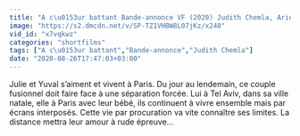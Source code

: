 ```yaml
---
title: "A c\u0153ur battant Bande-annonce VF (2020) Judith Chemla, Arieh Worthalter"
image: "https://s2.dmcdn.net/v/SP-TZ1VHBW8L07jKz/x240"
vid_id: "x7vqkwz"
categories: "shortfilms"
tags: ["A c\u0153ur battant","Bande-annonce","Judith Chemla"]
date: "2020-08-26T17:47:03+03:00"
---
```

Julie et Yuval s’aiment et vivent à Paris. Du jour au lendemain, ce couple fusionnel doit faire face à une séparation forcée. Lui à Tel Aviv, dans sa ville natale, elle à Paris avec leur bébé, ils continuent à vivre ensemble mais par écrans interposés. Cette vie par procuration va vite connaître ses limites. La distance mettra leur amour à rude épreuve...
